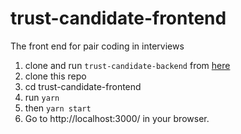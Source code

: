 # trust-candidate-frontend

The front end for pair coding in interviews

1. clone and run `trust-candidate-backend` from [here](https://github.com/trust-co/trust-candidate-backend)
2. clone this repo
3. cd trust-candidate-frontend
4. run `yarn`
5. then `yarn start`
6. Go to http://localhost:3000/ in your browser.
